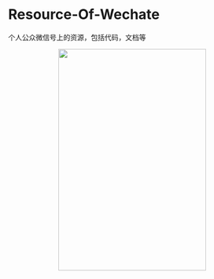 # Resource-Of-Wechate
个人公众微信号上的资源，包括代码，文档等

<div align=center><img src="https://github.com/ZhiqiangHo/Resource-Of-Wechate/blob/master/Figure/%E5%BE%AE%E4%BF%A1%E5%85%AC%E4%BC%97%E5%8F%B7%E4%BA%8C%E7%BB%B4%E7%A0%81.JPG" width="300" height="450" /></div>
